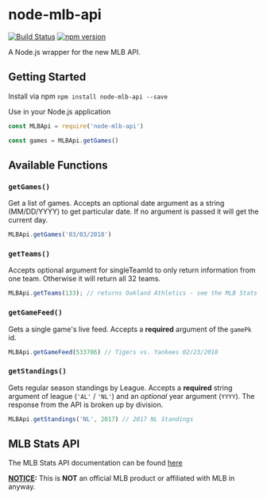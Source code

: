 # node-mlb-api
[![Build Status](https://travis-ci.org/erwstout/node-mlb-api.svg?branch=master)](https://travis-ci.org/erwstout/node-mlb-api)
[![npm version](https://badge.fury.io/js/node-mlb-api.svg)](https://badge.fury.io/js/node-mlb-api)

A Node.js wrapper for the new MLB API.

## Getting Started
Install via npm
`npm install node-mlb-api --save`

Use in your Node.js application
```js
const MLBApi = require('node-mlb-api')

const games = MLBApi.getGames()
```

## Available Functions
### `getGames()`
Get a list of games. Accepts an optional date argument as a string (MM/DD/YYYY)
to get particular date. If no argument is passed it will get the current day.

```js
MLBApi.getGames('03/03/2018')
```

### `getTeams()`
Accepts optional argument for singleTeamId to only return information from one team. Otherwise
it will return all 32 teams.

```js
MLBApi.getTeams(133); // returns Oakland Athletics - see the MLB Stats documentation for IDs
```

### `getGameFeed()`
Gets a single game's live feed. Accepts a **required** argument of the `gamePk` id.

```js
MLBApi.getGameFeed(533786) // Tigers vs. Yankees 02/23/2018
```

### `getStandings()`
Gets regular season standings by League. Accepts a **required** string argument of league
(`'AL'` / `'NL'`) and an *optional* year argument (`YYYY`). The response from the API
is broken up by division.

```js
MLBApi.getStandings('NL', 2017) // 2017 NL Standings
```

## MLB Stats API
The MLB Stats API documentation can be found [here](http://statsapi.mlb.com/docs/)

**<u>NOTICE</u>:** This is **NOT** an official MLB product or affiliated with MLB in anyway. 
